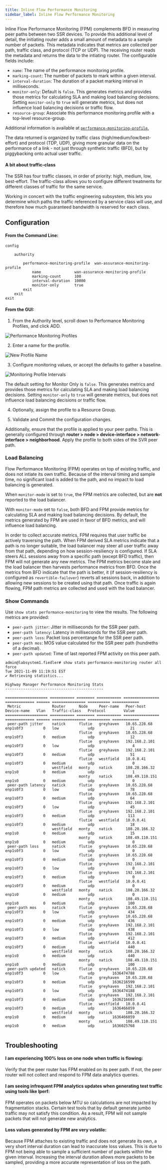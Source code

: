 ```yaml
---
title: Inline Flow Performance Monitoring
sidebar_label: Inline Flow Performance Monitoring
---
```


Inline Flow Performance Monitoring (FPM) complements BFD in measuring peer paths between two SSR devices. To provide this additional level of detail, the initiating router adds a small amount of metadata to a sample number of packets. This metadata indicates that metrics are collected per path, traffic class, and protocol (TCP or UDP). The receiving router reads the metadata and returns the data to the intiating router. The configurable fields include:

- `name`: The name of the performance monitoring profile.
- `marking-count`: The number of packets to mark within a given interval.
- `interval-duration`: The duration of a packet marking interval in milliseconds.
- `monitor-only`: Default is `false`. This generates metrics and provides those metrics for calculating SLA and making load balancing decisions. Setting `monitor-only` to `true` will generate metrics, but does not influence load balancing decisions or traffic flow.
- `resource-group`: Associate this performance monitoring profile with a top-level resource-group.

Additional information is available at [`performance-monitoring-profile`.](config_reference_guide.md#performance-monitoring-profile)

The data returned is organized by traffic class (high/medium/low/best-effort) and protocol (TDP, UDP), giving more granular data on the performance of a link - not just through synthetic traffic (BFD), but by piggybacking onto actual user traffic.

#### A bit about traffic-class

The SSR has four traffic classes, in order of priority: high, medium, low, best-effort. The traffic-class allows you to configure different treatments for different classes of traffic for the same service.

Working in concert with the traffic engineering subsystem, this lets you determine which paths the traffic referenced by a service class will use, and therefore how much guaranteed bandwidth is reserved for each class.

## Configuration

#### From the Command Line:

```
config

    authority

        performance-monitoring-profile  wan-assurance-monitoring-profile
            name               wan-assurance-monitoring-profile
            marking-count      100
            interval-duration  10000
            monitor-only       true
        exit
    exit
exit
```
#### From the GUI:

1. From the Authority level, scroll down to Performance Monitoring Profiles, and click ADD.

![Performance Monitoring Profiles](/img/config_ifpm1.png)

2. Enter a name for the profile.

![New Profile Name](/img/config_ifpm2.png)

3. Configure monitoring values, or accept the defaults to gather a baseline.

![Monitoring Profile Intervals](/img/config_ifpm3.png)

   The default setting for Monitor Only is `false`. This generates metrics and provides those metrics for calculating SLA and making load balancing decisions. Setting `monitor-only` to `true` will generate metrics, but does not influence load balancing decisions or traffic flow. 

4. Optionally, assign the profile to a Resource Group.

5. Validate and Commit the configuration changes.

Additionally, ensure that the profile is applied to your peer paths. This is generally configured through **router > node > device-interface > network-interface > neighborhood**. Apply the profile to both sides of the SVR peer path.

### Load Balancing 

Flow Performance Monitoring (FPM) operates on top of existing traffic, and does not intiate its own traffic. Because of the interval timing and sample time, no significant load is added to the path, and no impact to load balancing is generated.  

When `monitor-mode` is set to `true`, the FPM metrics are collected, but are **not** reported to the load balancer.   

With `monitor-mode` set to `false`, both BFD and FPM provide metrics for calculating SLA and making load balancing decisions. By default, the metrics generated by FPM are used in favor of BFD metrics, and will influence load balancing.

In order to collect accurate metrics, FPM requires that user traffic be actively traversing the path. When FPM derived SLA metrics indicate that a path is no longer suitable, the load balancer may steer all user traffic away from that path, depending on how session-resiliency is configured. If SLA steers ALL sessions away from a specific path (except BFD traffic), then FPM will not generate any new metrics. The FPM metrics become stale and the load balancer then harvests performance metrics from BFD. Once the metrics from BFD indicate that the path is better, it (if session-resiliency is configured as `revertible-failover`) reverts all sessions back, in addition to allowing new sessions to be created using that path. Once traffic is again flowing, FPM path metrics are collected and used with the load balancer. 

### Show Commands

Use `show stats performance-monitoring` to view the results. The following metrics are provided:

- `peer-path jitter`: Jitter in milliseconds for the SSR peer path.
- `peer-path latency`: Latency in milliseconds for the SSR peer path.
- `peer-path loss`: Packet loss percentange for the SSR peer path.
- `peer-path mos`: MOS value calculated for the SSR peer path (hundreths of a decimal).
- `peer-path updated`: Time of last reported FPM activity on this peer path. 

```
admin@labsystem1.fiedler# show stats performance-monitoring router all force
Tue 2021-11-09 11:19:51 EST
✔ Retrieving statistics...

Highway Manager Performance Monitoring Stats
--------------------------------------------

=================== =========== ======== =========== ================ ============= ====== =============== ========== ============
 Metric              Router      Node     Peer-name   Peer-host        Device-name   Vlan   Traffic-class   Protocol        Value
=================== =========== ======== =========== ================ ============= ====== =============== ========== ============
 peer-path jitter    natick      flutie   greyhaven   10.65.228.68     enp1s0f3         0   low             udp                21
                                 flutie   greyhaven   10.65.228.68     enp1s0f3         0   medium          udp                12
                                 flutie   greyhaven   192.168.2.101    enp1s0f3         0   low             udp                 4
                                 flutie   greyhaven   192.168.2.101    enp1s0f3         0   medium          udp                51
                                 flutie   westfield   10.0.0.41        enp1s0f3         0   medium          udp                 0
                     westfield   monty    natick      108.20.166.32    enp1s0           0   medium          udp                 1
                                 monty    natick      108.49.110.151   enp1s0           0   medium          udp                 0
 peer-path latency   natick      flutie   greyhaven   10.65.228.68     enp1s0f3         0   low             udp                78
                                 flutie   greyhaven   10.65.228.68     enp1s0f3         0   medium          udp                64
                                 flutie   greyhaven   192.168.2.101    enp1s0f3         0   low             udp                45
                                 flutie   greyhaven   192.168.2.101    enp1s0f3         0   medium          udp               113
                                 flutie   westfield   10.0.0.41        enp1s0f3         0   medium          udp                18
                     westfield   monty    natick      108.20.166.32    enp1s0           0   medium          udp                15
                                 monty    natick      108.49.110.151   enp1s0           0   medium          udp                 0
 peer-path loss      natick      flutie   greyhaven   10.65.228.68     enp1s0f3         0   low             udp                 0
                                 flutie   greyhaven   10.65.228.68     enp1s0f3         0   medium          udp                 0
                                 flutie   greyhaven   192.168.2.101    enp1s0f3         0   low             udp                 0
                                 flutie   greyhaven   192.168.2.101    enp1s0f3         0   medium          udp                 0
                                 flutie   westfield   10.0.0.41        enp1s0f3         0   medium          udp                 0
                     westfield   monty    natick      108.20.166.32    enp1s0           0   medium          udp                 0
                                 monty    natick      108.49.110.151   enp1s0           0   medium          udp               100
 peer-path mos       natick      flutie   greyhaven   10.65.228.68     enp1s0f3         0   low             udp               434
                                 flutie   greyhaven   10.65.228.68     enp1s0f3         0   medium          udp               436
                                 flutie   greyhaven   192.168.2.101    enp1s0f3         0   low             udp               438
                                 flutie   greyhaven   192.168.2.101    enp1s0f3         0   medium          udp               412
                                 flutie   westfield   10.0.0.41        enp1s0f3         0   medium          udp               440
                     westfield   monty    natick      108.20.166.32    enp1s0           0   medium          udp               440
                                 monty    natick      108.49.110.151   enp1s0           0   medium          udp               100
 peer-path updated   natick      flutie   greyhaven   10.65.228.68     enp1s0f3         0   low             udp        1636474788
                                 flutie   greyhaven   10.65.228.68     enp1s0f3         0   medium          udp        1636216599
                                 flutie   greyhaven   192.168.2.101    enp1s0f3         0   low             udp        1636474188
                                 flutie   greyhaven   192.168.2.101    enp1s0f3         0   medium          udp        1636216603
                                 flutie   westfield   10.0.0.41        enp1s0f3         0   medium          udp        1636466059
                     westfield   monty    natick      108.20.166.32    enp1s0           0   medium          udp        1636466059
                                 monty    natick      108.49.110.151   enp1s0           0   medium          udp        1636025768


```

## Troubleshooting

#### I am experiencing 100% loss on one node when traffic is flowing:

Verify that the peer router has FPM enabled on its peer path. If not, the peer router will not collect and respond to FPM data analytics queries.

#### I am seeing infrequent FPM analytics updates when generating test traffic using tools like Iperf:

FPM operates on packets below MTU so calculations are not impacted by fragmentation stacks. Certain test tools that by default generate jumbo traffic may not satisfy this condition. As a result, FPM will not sample packets that will not generate new analytics.

#### Loss values generated by FPM are very volatile:

Because FPM attaches to existing traffic and does not generate its own, a very short interval duration can lead to inaccurate loss values. This is due to FPM not being able to sample a sufficient number of packets within the given interval. Increasing the interval duration allows more packets to be sampled, providing a more accurate representation of loss on the path. 

